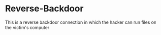 # Reverse-Backdoor
This is a reverse backdoor connection in which the hacker can run files on the victim's computer

